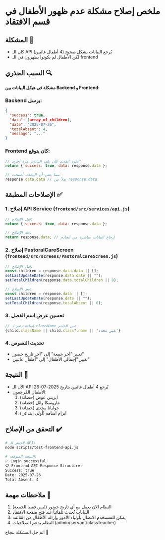 # ملخص إصلاح مشكلة عدم ظهور الأطفال في قسم الافتقاد

## المشكلة 🐛
- كان الـ API يُرجع البيانات بشكل صحيح (4 أطفال غائبين)
- لكن الأطفال لم يكونوا يظهرون في الـ frontend

## السبب الجذري 🔍
**مشكلة في هيكل البيانات بين Backend و Frontend:**

### Backend يرسل:
```json
{
  "success": true,
  "data": [array_of_children],
  "date": "2025-07-26",
  "totalAbsent": 4,
  "message": "..."
}
```

### Frontend كان يتوقع:
```javascript
// الكود القديم كان يلف البيانات مرة أخرى:
return { success: true, data: response.data };

// مما يعني أن البيانات أصبحت:
response.data.data // بدلاً من response.data
```

## الإصلاحات المطبقة ✅

### 1. إصلاح API Service (`frontend/src/services/api.js`)
```javascript
// قبل الإصلاح:
return { success: true, data: response.data };

// بعد الإصلاح:
return response.data; // إرجاع البيانات مباشرة من الخادم
```

### 2. إصلاح PastoralCareScreen (`frontend/src/screens/PastoralCareScreen.js`)
```javascript
// قبل الإصلاح:
const children = response.data.data || [];
setLastUpdateDate(response.data.date || "");
setTotalChildren(response.data.totalChildren || 0);

// بعد الإصلاح:
const children = response.data || [];
setLastUpdateDate(response.date || "");
setTotalChildren(response.totalAbsent || 0);
```

### 3. تحسين عرض اسم الفصل
```javascript
// إضافة دعم لـ className من الخادم:
{child.className || child.class?.name || 'غير محدد'}
```

### 4. تحديث النصوص
- تغيير "آخر جمعة" إلى "آخر تاريخ حضور"
- تغيير "إجمالي الأطفال" إلى "أطفال غائبين"

## النتيجة 🎉
- الآن الـ API يُرجع 4 أطفال غائبين بتاريخ 2025-07-26
- الأطفال المُرجعون:
  1. ايريني عوض (حضانة)
  2. ماروسكا وائل (حضانة) 
  3. جوليانا مجدي (حضانة)
  4. ابرام اسامه (أولى ابتدائي)

## التحقق من الإصلاح ✔️
```bash
# لاختبار الـ API:
node scripts/test-frontend-api.js

# النتيجة المتوقعة:
✅ Login successful
📋 Frontend API Response Structure:
Success: true
Date: 2025-07-26 
Total Absent: 4
```

## ملاحظات مهمة 📝
1. النظام الآن يعمل مع أي تاريخ حضور (ليس فقط الجمعة)
2. البيانات تُحدث تلقائياً عند فتح صفحة الافتقاد
3. يمكن للمستخدم الاتصال بأولياء الأمور وإزالة الأطفال من القائمة
4. النظام يدعم الصلاحيات (admin/servant/classTeacher)

تم حل المشكلة بنجاح! 🎉
